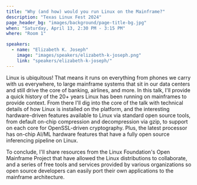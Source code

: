 ```yaml
---
title: "Why (and how) would you run Linux on the Mainframe?"
description: "Texas Linux Fest 2024"
page_header_bg: "images/background/page-title-bg.jpg"
when: "Saturday, April 13, 2:30 PM - 3:15 PM"
where: "Room 1"

speakers:
  - name: "Elizabeth K. Joseph"
    image: "images/speakers/elizabeth-k-joseph.png"
    link: "speakers/elizabeth-k-joseph/"
---
```


Linux is ubiquitous! That means it runs on everything from phones we carry with
us everywhere, to large mainframe systems that sit in our data centers and
still drive the core of banking, airlines, and more. In this talk, I'll provide
a quick history of the 20+ years Linux has been running on mainframes to
provide context. From there I'll dig into the core of the talk with technical
details of how Linux is installed on the platform, and the interesting
hardware-driven features available to Linux via standard open source tools,
from default on-chip compression and decompression via gzip, to support on each
core for OpenSSL-driven cryptography. Plus, the latest processor has on-chip
AI/ML hardware features that have a fully open source inferencing pipeline on
Linux.

To conclude, I'll share resources from the Linux Foundation's Open Mainframe
Project that have allowed the Linux distributions to collaborate, and a series
of free tools and services provided by various organizations so open source
developers can easily port their own applications to the mainframe
architecture.

